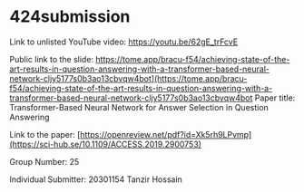 # 424submission


Link to unlisted YouTube video:
https://youtu.be/62gE_trFcvE

Public link to the slide:
https://tome.app/bracu-f54/achieving-state-of-the-art-results-in-question-answering-with-a-transformer-based-neural-network-cljy5177s0b3ao13cbvqw4bot](https://tome.app/bracu-f54/achieving-state-of-the-art-results-in-question-answering-with-a-transformer-based-neural-network-cljy5177s0b3ao13cbvqw4bot
Paper title:
Transformer-Based Neural Network for Answer Selection in Question Answering

Link to the paper:
[https://openreview.net/pdf?id=Xk5rh9LPvmp](https://sci-hub.se/10.1109/ACCESS.2019.2900753)

Group Number:
25

Individual Submitter:
20301154 Tanzir Hossain
